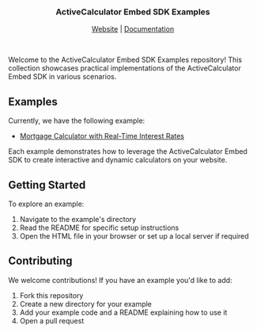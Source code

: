 <p align="center">
  <!-- <a href="https://www.activecalculator.com">
    <img width="120" alt="ActiveCalculator Logo" src="https://www.activecalculator.com/logo.png">
  </a> -->
  <h3 align="center">ActiveCalculator Embed SDK Examples</h3>

  <p align="center">
    <a href="https://www.activecalculator.com/">Website</a>  |  <a href="https://docs.activecalculator.com">Documentation</a>
  </p>
</p>

<br/>

Welcome to the ActiveCalculator Embed SDK Examples repository! This collection showcases practical implementations of the ActiveCalculator Embed SDK in various scenarios.

## Examples

Currently, we have the following example:

- [Mortgage Calculator with Real-Time Interest Rates](./mortgage-calculator-real-time-interest-rates/README.md)

Each example demonstrates how to leverage the ActiveCalculator Embed SDK to create interactive and dynamic calculators on your website.

## Getting Started

To explore an example:

1. Navigate to the example's directory
2. Read the README for specific setup instructions
3. Open the HTML file in your browser or set up a local server if required

## Contributing

We welcome contributions! If you have an example you'd like to add:

1. Fork this repository
2. Create a new directory for your example
3. Add your example code and a README explaining how to use it
4. Open a pull request
